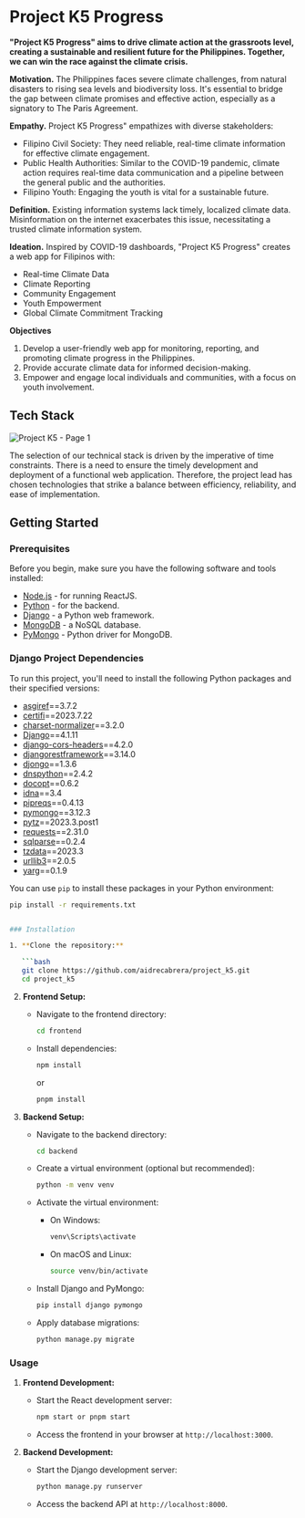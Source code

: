 # Project K5 Progress

**"Project K5 Progress" aims to drive climate action at the grassroots level, creating a sustainable and resilient future for the Philippines. Together, we can win the race against the climate crisis.**

**Motivation.** The Philippines faces severe climate challenges, from natural disasters to rising sea levels and biodiversity loss. It's essential to bridge the gap between climate promises and effective action, especially as a signatory to The Paris Agreement.

**Empathy.** Project K5 Progress" empathizes with diverse stakeholders:
- Filipino Civil Society: They need reliable, real-time climate information for effective climate engagement.
- Public Health Authorities: Similar to the COVID-19 pandemic, climate action requires real-time data communication and a pipeline between the general public and the authorities.
- Filipino Youth: Engaging the youth is vital for a sustainable future.

**Definition.** Existing information systems lack timely, localized climate data. Misinformation on the internet exacerbates this issue, necessitating a trusted climate information system.

**Ideation.** Inspired by COVID-19 dashboards, "Project K5 Progress" creates a web app for Filipinos with:
- Real-time Climate Data
- Climate Reporting
- Community Engagement
- Youth Empowerment
- Global Climate Commitment Tracking

**Objectives**

1. Develop a user-friendly web app for monitoring, reporting, and promoting climate progress in the Philippines.
2. Provide accurate climate data for informed decision-making.
3. Empower and engage local individuals and communities, with a focus on youth involvement.

## Tech Stack

![Project K5 - Page 1](https://github.com/aidrecabrera/project-k5/assets/61798731/0f041640-62d2-4c4f-805b-bd15ec5ab2b2)

The selection of our technical stack is driven by the imperative of time constraints. There is a need to ensure the timely development and deployment of a functional web application. Therefore, the project lead has chosen technologies that strike a balance between efficiency, reliability, and ease of implementation.

## Getting Started

### Prerequisites
Before you begin, make sure you have the following software and tools installed:

- [Node.js](https://nodejs.org/) - for running ReactJS.
- [Python](https://www.python.org/) - for the backend.
- [Django](https://www.djangoproject.com/) - a Python web framework.
- [MongoDB](https://www.mongodb.com/) - a NoSQL database.
- [PyMongo](https://pymongo.readthedocs.io/) - Python driver for MongoDB.

### Django Project Dependencies
To run this project, you'll need to install the following Python packages and their specified versions:

- [asgiref](https://pypi.org/project/asgiref/)==3.7.2
- [certifi](https://pypi.org/project/certifi/)==2023.7.22
- [charset-normalizer](https://pypi.org/project/charset-normalizer/)==3.2.0
- [Django](https://www.djangoproject.com/)==4.1.11
- [django-cors-headers](https://pypi.org/project/django-cors-headers/)==4.2.0
- [djangorestframework](https://pypi.org/project/djangorestframework/)==3.14.0
- [djongo](https://pypi.org/project/djongo/)==1.3.6
- [dnspython](https://pypi.org/project/dnspython/)==2.4.2
- [docopt](https://pypi.org/project/docopt/)==0.6.2
- [idna](https://pypi.org/project/idna/)==3.4
- [pipreqs](https://pypi.org/project/pipreqs/)==0.4.13
- [pymongo](https://pypi.org/project/pymongo/)==3.12.3
- [pytz](https://pypi.org/project/pytz/)==2023.3.post1
- [requests](https://pypi.org/project/requests/)==2.31.0
- [sqlparse](https://pypi.org/project/sqlparse/)==0.2.4
- [tzdata](https://pypi.org/project/tzdata/)==2023.3
- [urllib3](https://pypi.org/project/urllib3/)==2.0.5
- [yarg](https://pypi.org/project/yarg/)==0.1.9

You can use `pip` to install these packages in your Python environment:

```bash
pip install -r requirements.txt


### Installation

1. **Clone the repository:**

   ```bash
   git clone https://github.com/aidrecabrera/project_k5.git
   cd project_k5
   ```
2. **Frontend Setup:**

   - Navigate to the frontend directory:

     ```bash
     cd frontend
     ```

   - Install dependencies:

     ```bash
     npm install
     ```
     or
	   ```bash
     pnpm install
     ```

3. **Backend Setup:**

   - Navigate to the backend directory:

     ```bash
     cd backend
     ```

   - Create a virtual environment (optional but recommended):

     ```bash
     python -m venv venv
     ```

   - Activate the virtual environment:

     - On Windows:

       ```bash
       venv\Scripts\activate
       ```

     - On macOS and Linux:

       ```bash
       source venv/bin/activate
       ```

   - Install Django and PyMongo:

     ```bash
     pip install django pymongo
     ```

   - Apply database migrations:

     ```bash
     python manage.py migrate
     ```

### Usage

1. **Frontend Development:**

   - Start the React development server:

     ```bash
     npm start or pnpm start
     ```
   - Access the frontend in your browser at `http://localhost:3000`.

2. **Backend Development:**

   - Start the Django development server:

     ```bash
     python manage.py runserver
     ```

   - Access the backend API at `http://localhost:8000`.
